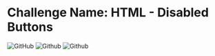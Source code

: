 # Challenge Name: HTML - Disabled Buttons

![GitHub](https://img.shields.io/badge/date-13.07.2021-brightgreen)
![Github](https://img.shields.io/badge/category-web-blueviolet)
![Github](https://img.shields.io/badge/value-5-blue)
